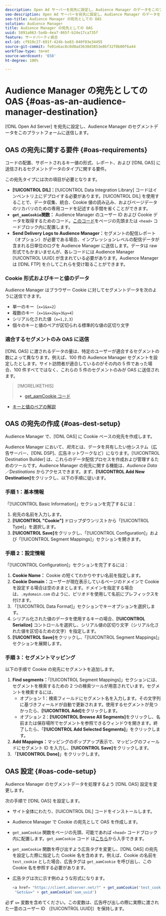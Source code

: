 ```yaml
---
description: Open Ad サーバーを宛先に設定し、Audience Manager のデータをこのプラットフォームに送信します。
seo-description: Open Ad サーバーを宛先に設定し、Audience Manager のデータをこのプラットフォームに送信します。
seo-title: Audience Manager の宛先としての OAS
solution: Audience Manager
title: Audience Manager の宛先としての OAS
uuid: 5891a063-5a4b-4ea7-865f-b24e17ca735f
feature: サードパーティ統合
exl-id: cf919c27-691f-424b-be83-040f03e34455
source-git-commit: fe01ebac8c0d0ad3630d3853e0bf32f0b00f6a44
workflow-type: tm+mt
source-wordcount: '658'
ht-degree: 100%

---
```


# Audience Manager の宛先としての OAS {#oas-as-an-audience-manager-destination}

[!DNL Open Ad Server] を宛先に設定し、Audience Manager のセグメントデータをこのプラットフォームに送信します。

## OAS の宛先に関する要件 {#oas-requirements}

コードの配置、サポートされるキー値の形式、レポート、および [!DNL OAS] に送信されるセグメントデータのタイプに関する要件。

<!-- aam-oas-requirements.xml -->

この宛先タイプには次の項目が必要となります。

* **[!UICONTROL DIL]：**[!UICONTROL Data Integration Library] コードはインベントリ上にデプロイする必要があります。[!UICONTROL DIL] を使用することで、データ収集、統合、Cookie 値の読み込み、およびページデータのリカバリのための専用コードを記述する手間を省くことができます。
* **`get_aamCookie`関数：** Audience Manager のユーザー ID および Cookie データを取得するためのコード。[このコード](../../features/destinations/get-aam-cookie-code.md)をページの先頭または `<head>` コードブロック内に配置します。
* **Send Delivery Logs to Audience Manager：**&#x200B;セグメントの配信レポート（オプション）が必要である場合、インプレッションレベルの配信データが含まれる日単位のログを Audience Manager に送信します。データは raw 形式でもかまいませんが、各レコードには Audience Manager [!UICONTROL UUID] が含まれている必要があります。Audience Manager は [!DNL FTP] を介してこれらを受け取ることができます。

### Cookie 形式およびキーと値のデータ

Audience Manager はブラウザー Cookie に対してセグメントデータを次のように送信できます。 

* 単一のキー（`x=1&x=2`）
* 複数のキー（`x=1&x=2&y=3&y=4`）
* シリアル化された値（`x=1,2,3`）
* 個々のキーと値のペアが区切られる標準的な値の区切り文字

### 適合するセグメントのみ OAS に送信

[!DNL OAS] に渡されるデータの量は、特定のユーザーが適合するセグメントの数によって異なります。例えば、100 件の Audience Manager セグメントを設定したとします。サイト訪問者が適合しているのがその内の 5 件であった場合、100 件すべてではなく、これらの 5 件のセグメントのみが OAS に送信されます。

>[!MORELIKETHIS]
>
>* [get_aamCookie コード](../../features/destinations/get-aam-cookie-code.md)
* [キーと値のペアの解説 ](../../reference/key-value-pairs-explained.md)


## OAS の宛先の作成 {#oas-dest-setup}

Audience Manager で、[!DNL OAS] に Cookie ベースの宛先を作成します。

<!-- aam-oas-destination-setup.xml -->

Audience Manager において、*宛先*&#x200B;とは、データを共有したい他システム（広告サーバー、[!DNL DSP]、広告ネットワークなど）になります。[!UICONTROL Destination Builder] は、これらのデータ配信プロセスを作成および管理するためのツールです。Audience Manager の宛先に関する機能は、*Audience Data／Destinations* からアクセスできます。まず、**[!UICONTROL Add New Destination]**&#x200B;をクリックし、以下の手順に従います。

### 手順 1：基本情報

「[!UICONTROL Basic Information]」セクションを完了するには：

1. 宛先の名前を入力します。
1. **[!UICONTROL "Cookie"]** ドロップダウンリストから「[!UICONTROL Type]」を選択します。
1. **[!UICONTROL Save]**&#x200B;をクリックし、「[!UICONTROL Configuration]」および「[!UICONTROL Segment Mappings]」セクションを開きます。

### 手順 2：設定情報

「[!UICONTROL Configuration]」セクションを完了するには：

1. **Cookie Name：** Cookie の短くてわかりやすい名前を指定します。
1. **Cookie Domain：**&#x200B;ユーザーが現在表示しているページのドメインで Cookie を設定する場合は空のままとします。ドメインを指定する場合は、`.mydomain.com` のように、ピリオドを使用して名前にプレフィックスを付けます。
1. 「[!UICONTROL Data Format]」セクションでキーオプションを選択します。
1. シリアル化された値のデータを使用するキーの場合、**[!UICONTROL Serialize]** コントロールを選択し、シリアル値の区切り文字（シリアル化された値を区切るための文字）を指定します。
1. **[!UICONTROL Save]**&#x200B;をクリックし、「[!UICONTROL Segment Mappings]」セクションを展開します。

### 手順 3：セグメントマッピング

以下の手順で Cookie の宛先にセグメントを追加します。

1. **Find segments：**「[!UICONTROL Segment Mappings]」セクションには、セグメントを検索するための 2 つの検索ツールが用意されています。セグメントを検索するには、
   * オプション 1：検索フィールドにセグメント名を入力します。その文字列に基づきフィールドが自動で更新されます。使用するセグメントが見つかったら、**[!UICONTROL Add]**&#x200B;をクリックします。
   * オプション 2：**[!UICONTROL Browse All Segments]**&#x200B;をクリックし、名前または保存場所でセグメントを参照できるウィンドウを開きます。終了したら、「**[!UICONTROL Add Selected Segments]**」をクリックします。
1. **Add Mappings：**&#x200B;マッピングのポップアップ表示で、マッピングのフィールドにセグメント ID を入力し、**[!UICONTROL Save]**&#x200B;をクリックします。
1. 「**[!UICONTROL Done]**」をクリックします。

## OAS 設定 {#oas-code-setup}

Audience Manager のセグメントデータを処理するよう [!DNL OAS] 設定を変更します。

<!-- aam-oas-code.xml -->

次の手順で [!DNL OAS] を設定します。

* サイト全体にわたり、[!UICONTROL DIL] コードをインストールします。
* Audience Manager で Cookie の宛先として OAS を作成します。
* `get_aamCookie` 関数をページの先頭、可能であれば `<head>` コードブロック内に配置します。`get_aamCookie` コード は[こちら](../../features/destinations/get-aam-cookie-code.md)から入手できます。
* `get_aamCookie` 関数を呼び出すよう広告タグを変更し、[!DNL OAS] の宛先を設定した際に指定した Cookie 名を含めます。例えば、Cookie の名前を `test_cookie` とした場合、広告タグは `get_aamCookie` を呼び出し、この Cookie 名を参照する必要があります。
* 広告タグは次に示す例のような形式になります。

   ```js
   <a href= "https://client.adserver.net/?" + get_aamCookie('test_cookie') +
    "&etc&u=" + get_aamCookie('aam_uuid')
   ```

必ず `u=` 変数を含めてください。この変数は、広告呼び出しの際に実際に渡された一意のユーザー ID （[!UICONTROL UUID]）を保持します。
